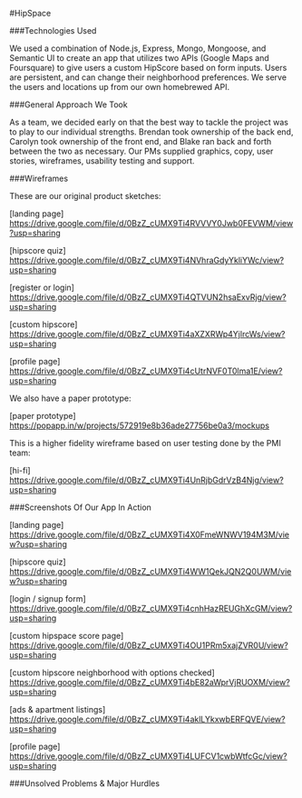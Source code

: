 #HipSpace

###Technologies Used

We used a combination of Node.js, Express, Mongo, Mongoose, and Semantic UI to create an app that utilizes two APIs (Google Maps and Foursquare) to give users a custom HipScore based on form inputs. Users are persistent, and can change their neighborhood preferences. We serve the users and locations up from our own homebrewed API.

###General Approach We Took

As a team, we decided early on that the best way to tackle the project was to play to our individual strengths. Brendan took ownership of the back end, Carolyn took ownership of the front end, and Blake ran back and forth between the two as necessary. Our PMs supplied graphics, copy, user stories, wireframes, usability testing and support.

###Wireframes

These are our original product sketches:

[landing page] https://drive.google.com/file/d/0BzZ_cUMX9Ti4RVVVY0Jwb0FEVWM/view?usp=sharing

[hipscore quiz] https://drive.google.com/file/d/0BzZ_cUMX9Ti4NVhraGdyYkliYWc/view?usp=sharing

[register or login] https://drive.google.com/file/d/0BzZ_cUMX9Ti4QTVUN2hsaExvRjg/view?usp=sharing

[custom hipscore] https://drive.google.com/file/d/0BzZ_cUMX9Ti4aXZXRWp4YjlrcWs/view?usp=sharing

[profile page] https://drive.google.com/file/d/0BzZ_cUMX9Ti4cUtrNVF0T0lma1E/view?usp=sharing

We also have a paper prototype:

[paper prototype] https://popapp.in/w/projects/572919e8b36ade27756be0a3/mockups

This is a higher fidelity wireframe based on user testing done by the PMI team:

[hi-fi] https://drive.google.com/file/d/0BzZ_cUMX9Ti4UnRjbGdrVzB4Njg/view?usp=sharing

###Screenshots Of Our App In Action

[landing page]
https://drive.google.com/file/d/0BzZ_cUMX9Ti4X0FmeWNWV194M3M/view?usp=sharing

[hipscore quiz]
https://drive.google.com/file/d/0BzZ_cUMX9Ti4WW1QekJQN2Q0UWM/view?usp=sharing

[login / signup form]
https://drive.google.com/file/d/0BzZ_cUMX9Ti4cnhHazREUGhXcGM/view?usp=sharing

[custom hipspace score page]
https://drive.google.com/file/d/0BzZ_cUMX9Ti4OU1PRm5xajZVR0U/view?usp=sharing

[custom hipscore neighborhood with options checked]
https://drive.google.com/file/d/0BzZ_cUMX9Ti4bE82aWprVjRUOXM/view?usp=sharing


[ads & apartment listings]
https://drive.google.com/file/d/0BzZ_cUMX9Ti4aklLYkxwbERFQVE/view?usp=sharing

[profile page]
https://drive.google.com/file/d/0BzZ_cUMX9Ti4LUFCV1cwbWtfcGc/view?usp=sharing





###Unsolved Problems & Major Hurdles
